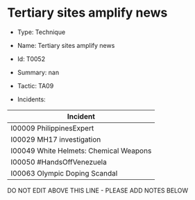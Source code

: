 # Tertiary sites amplify news

* Type: Technique

* Name: Tertiary sites amplify news

* Id: T0052

* Summary: nan

* Tactic: TA09

* Incidents:

| Incident |
| --------- |
| I00009 PhilippinesExpert |
| I00029 MH17 investigation |
| I00049 White Helmets: Chemical Weapons |
| I00050 #HandsOffVenezuela |
| I00063 Olympic Doping Scandal |

DO NOT EDIT ABOVE THIS LINE - PLEASE ADD NOTES BELOW